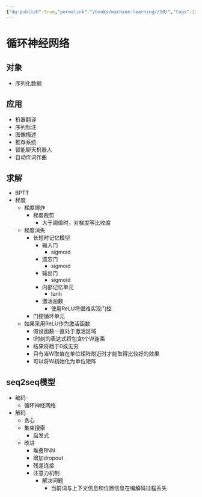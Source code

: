 ```yaml
---
{"dg-publish":true,"permalink":"/books/machine-learning//10/","tags":["百面机器学习"]}
---
```



# 循环神经网络

## 对象
- 序列化数据

## 应用
- 机器翻译
- 序列标注
- 图像描述
- 推荐系统
- 智能聊天机器人
- 自动作词作曲

## 求解
- BPTT
- 梯度
   - 梯度爆炸
      - 梯度裁剪
         - 大于阈值时，对梯度等比收缩
   - 梯度消失
      - 长短时记忆模型
         - 输入门
            - sigmoid
         - 遗忘门
            - sigmoid
         - 输出门
            - sigmoid
         - 内部记忆单元
            - tanh
         - 激活函数
            - 使用ReLU将很难实现门控
      - 门控循环单元
   - 如果采用ReLU作为激活函数
      - 假设函数一直处于激活区域
      - t时刻的表达式将包含t个W连乘
      - 结果将趋于0或无穷
      - 只有当W取值在单位矩阵附近时才能取得比较好的效果
      - 可以将W初始化为单位矩阵

## seq2seq模型
- 编码
   - 循环神经网络
- 解码
   - 贪心
   - 集束搜索
      - 启发式
   - 改进
      - 堆叠RNN
      - 增加dropout
      - 残差连接
      - 注意力机制
         - 解决问题
            - 当前词与上下文信息和位置信息在编解码过程丢失